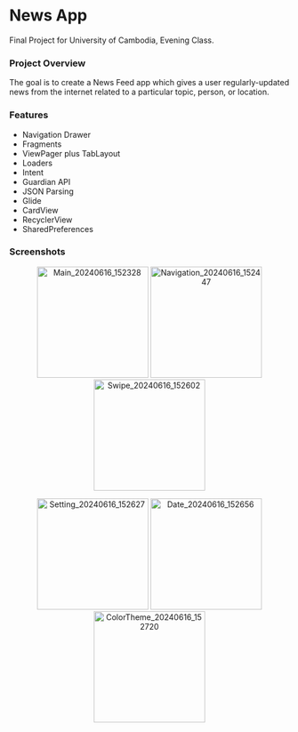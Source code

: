 # News App
Final Project for University of Cambodia,
Evening Class.

### Project Overview

The goal is to create a News Feed app which gives a user regularly-updated news from the internet 
related to a particular topic, person, or location.

### Features

* Navigation Drawer
* Fragments
* ViewPager plus TabLayout
* Loaders
* Intent
* Guardian API
* JSON Parsing
* Glide
* CardView
* RecyclerView
* SharedPreferences

### Screenshots

<p align="center">
  <img src="https://github.com/TouchSeyha/Android-APP/assets/126103757/fa260bd9-0259-4337-839d-ef4caab2094e" alt="Main_20240616_152328" width="200" />
  <img src="https://github.com/TouchSeyha/Android-APP/assets/126103757/03c512ec-d082-4c86-8e17-f12752a19ac4" alt="Navigation_20240616_152447" width="200" />
  <img src="https://github.com/TouchSeyha/Android-APP/assets/126103757/53ee53e9-5634-4d46-86f3-b3a6fdb67dcc" alt="Swipe_20240616_152602" width="200" />
</p>
<p align="center">
  <img src="https://github.com/TouchSeyha/Android-APP/assets/126103757/4604fb49-7f89-400b-bc91-26124122064f" alt="Setting_20240616_152627" width="200" />
  <img src="https://github.com/TouchSeyha/Android-APP/assets/126103757/c8166f30-b3d7-47d7-acad-a525c1efffc7" alt="Date_20240616_152656" width="200" />
  <img src="https://github.com/TouchSeyha/Android-APP/assets/126103757/723d349a-1096-4a0d-b0a2-ab60b3c26ac8" alt="ColorTheme_20240616_152720" width="200" />
</p>

